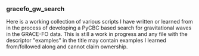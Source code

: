 ### gracefo_gw_search

Here is a working collection of various scripts I have written or learned from in the process of developing a PyCBC based search for gravitational waves in the GRACE-FO data. This is still a work in progress and any file with the descriptor "examples" in the title may contain examples I learned from/followed along and cannot claim ownership.
